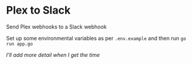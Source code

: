 # Plex to Slack
Send Plex webhooks to a Slack webhook

Set up some environmental variables as per `.env.example` and then run `go run app.go`

_I'll add more detail when I get the time_